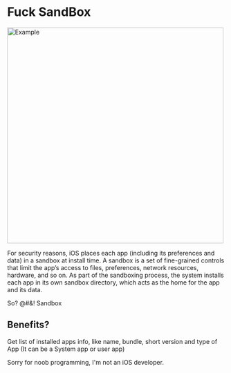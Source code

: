 # Fuck SandBox


<img width="500" alt="Example" src="https://user-images.githubusercontent.com/30632761/75926125-3b7b1100-5e7f-11ea-8680-df1ba196e3e7.png">


For security reasons, iOS places each app (including its preferences and data) in a sandbox at install time. A sandbox is a set of fine-grained controls that limit the app’s access to files, preferences, network resources, hardware, and so on. As part of the sandboxing process, the system installs each app in its own sandbox directory, which acts as the home for the app and its data.

So? @#&! Sandbox

## Benefits?
Get list of installed apps info, like name, bundle, short version and type of App (It can be a System app or user app)

Sorry for noob programming, I'm not an iOS developer.
